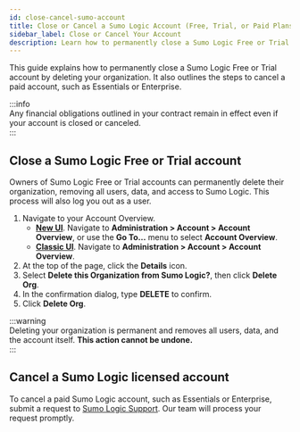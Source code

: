 ```yaml
---
id: close-cancel-sumo-account  
title: Close or Cancel a Sumo Logic Account (Free, Trial, or Paid Plans)  
sidebar_label: Close or Cancel Your Account  
description: Learn how to permanently close a Sumo Logic Free or Trial account or cancel a paid account like Essentials or Enterprise.  
---
```


This guide explains how to permanently close a Sumo Logic Free or Trial account by deleting your organization. It also outlines the steps to cancel a paid account, such as Essentials or Enterprise.  

:::info  
Any financial obligations outlined in your contract remain in effect even if your account is closed or canceled.  
:::

## Close a Sumo Logic Free or Trial account

Owners of Sumo Logic Free or Trial accounts can permanently delete their organization, removing all users, data, and access to Sumo Logic. This process will also log you out as a user.

1. Navigate to your Account Overview. 
   * **[New UI](/docs/get-started/sumo-logic-ui)**. Navigate to **Administration > Account > Account Overview**, or use the **Go To...** menu to select **Account Overview**.
   * **[Classic UI](/docs/get-started/sumo-logic-ui-classic)**. Navigate to **Administration > Account > Account Overview**.  
1. At the top of the page, click the **Details** icon.  
1. Select **Delete this Organization from Sumo Logic?**, then click **Delete Org**.  
1. In the confirmation dialog, type **DELETE** to confirm.  
1. Click **Delete Org**.  

:::warning  
Deleting your organization is permanent and removes all users, data, and the account itself. **This action cannot be undone.**  
:::

## Cancel a Sumo Logic licensed account

To cancel a paid Sumo Logic account, such as Essentials or Enterprise, submit a request to [Sumo Logic Support](https://support.sumologic.com/support/s). Our team will process your request promptly.  
